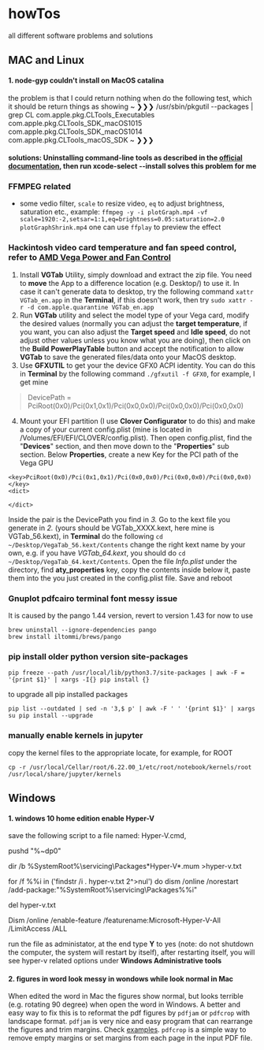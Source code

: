 # howTos
all different software problems and solutions

## MAC and Linux
#### 1. node-gyp couldn't install on MacOS catalina
the problem is that I could return nothing when do the following test, which it should be return things as showing
~ ❯❯❯ /usr/sbin/pkgutil --packages | grep CL
com.apple.pkg.CLTools_Executables
com.apple.pkg.CLTools_SDK_macOS1015
com.apple.pkg.CLTools_SDK_macOS1014
com.apple.pkg.CLTools_macOS_SDK
~ ❯❯❯
#### solutions: Uninstalling command-line tools as described in the [official documentation](https://developer.apple.com/library/archive/technotes/tn2339/_index.html#//apple_ref/doc/uid/DTS40014588-CH1-HOW_CAN_I_UNINSTALL_THE_COMMAND_LINE_TOOLS_), then run xcode-select --install solves this problem for me
### FFMPEG related
- some vedio filter, `scale` to resize video, `eq` to adjust brightness, saturation etc., example:
`ffmpeg -y -i plotGraph.mp4 -vf scale=1920:-2,setsar=1:1,eq=brightness=0.05:saturation=2.0 plotGraphShrink.mp4`
one can use `ffplay` to preview the effect
### Hackintosh video card temperature and fan speed control, refer to [AMD Vega Power and Fan Control](https://www.tonymacx86.com/threads/guide-injection-of-amd-vega-power-and-fan-control-properties.267519/)
1. Install **VGTab** Utility, simply download and extract the zip file.
You need to **move** the App to a difference location (e.g. Desktop/) to use it. In case it can't generate data to desktop, try the following command `xattr VGTab_en.app` in the **Terminal**, if this doesn't work, then try `sudo xattr -r -d com.apple.quarantine VGTab_en.app`
2. Run **VGTab** utility and select the model type of your Vega card, modify the desired values (normally you can adjust the **target temperature**, if you want, you can also adjust the **Target speed** and **Idle speed**, do not adjust other values unless you know what you are doing), then click on the **Build PowerPlayTable** button and accept the notification to allow **VGTab** to save the generated files/data onto your MacOS desktop.
3. Use **GFXUTIL** to get your the device GFX0 ACPI identity. You can do this in **Terminal** by the following command `./gfxutil -f GFX0`, for example, I get mine 
> DevicePath = PciRoot(0x0)/Pci(0x1,0x1)/Pci(0x0,0x0)/Pci(0x0,0x0)/Pci(0x0,0x0)
4. Mount your EFI partition (I use **Clover Configurator** to do this) and make a copy of your current config.plist (mine is located in /Volumes/EFI/EFI/CLOVER/config.plist). Then open config.plist, find the "**Devices**" section, and then move down to the "**Properties**" sub section. Below **Properties**, create a new Key for the PCI path of the Vega GPU
```
<key>PciRoot(0x0)/Pci(0x1,0x1)/Pci(0x0,0x0)/Pci(0x0,0x0)/Pci(0x0,0x0)</key>
<dict> 

</dict>
``` 
  Inside the <key> </key> pair is the DevicePath you find in *3.*
  Go to the kext file you generate in *2.* (yours should be VGTab_XXXX.kext, here mine is VGTab_56.kext), in **Terminal** do  the following `cd ~/Desktop/VegaTab_56.kext/Contents` change the right kext name by your own, e.g. if you have             *VGTab_64.kext*, you should do `cd ~/Desktop/VegaTab_64.kext/Contents`. Open the file *Info.plist* under the directory, find **aty_properties** key, copy the contents inside <dict> </dict> below it, paste them into the <dict> </dict> you just created in the config.plist file. Save and reboot

### Gnuplot pdfcairo terminal font messy issue
It is caused by the pango 1.44 version, revert to version 1.43 for now to use
```
brew uninstall --ignore-dependencies pango
brew install iltommi/brews/pango
```

### pip install older python version site-packages

`pip freeze --path /usr/local/lib/python3.7/site-packages | awk -F = '{print $1}' | xargs -I{} pip install {}`

to upgrade all pip installed packages

`pip list --outdated | sed -n '3,$ p' | awk -F ' ' '{print $1}' | xargs su pip install --upgrade`

### manually enable kernels in jupyter
copy the kernel files to the appropriate locate, for example, for ROOT

`cp -r /usr/local/Cellar/root/6.22.00_1/etc/root/notebook/kernels/root /usr/local/share/jupyter/kernels`

## Windows
#### 1. windows 10 home edition enable Hyper-V
save the following script to a file named: Hyper-V.cmd, 

pushd "%~dp0"

dir /b %SystemRoot%\servicing\Packages\*Hyper-V*.mum >hyper-v.txt

for /f %%i in ('findstr /i . hyper-v.txt 2^>nul') do dism /online /norestart /add-package:"%SystemRoot%\servicing\Packages\%%i"

del hyper-v.txt

Dism /online /enable-feature /featurename:Microsoft-Hyper-V-All /LimitAccess /ALL

run the file as administator, at the end type **Y** to yes (note: do not shutdown the computer, the system will restart by itself), after restarting itself, you will see hyper-v related options under **Windows Administrative tools**
#### 2. figures in word look messy in wondows while look normal in Mac
When edited the word in Mac the figures show normal, but looks terrible (e.g. rotating 90 degree) when open the word in Windows. A better and easy way to fix this is to reformat the pdf figures by `pdfjam` or `pdfcrop` with landscape format.
`pdfjam` is very nice and easy program that can rearrange the figures and trim margins. Check [examples](https://github.com/DavidFirth/pdfjam). `pdfcrop` is a simple way to remove empty margins or set margins from each page in the input PDF file.
